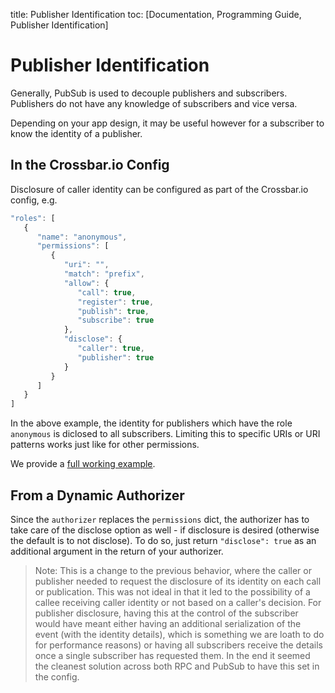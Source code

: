 title: Publisher Identification
toc: [Documentation, Programming Guide, Publisher Identification]

# Publisher Identification

Generally, PubSub is used to decouple publishers and subscribers. Publishers do not have any knowledge of subscribers and vice versa.

Depending on your app design, it may be useful however for a subscriber to know the identity of a publisher.

## In the Crossbar.io Config

Disclosure of caller identity can be configured as part of the Crossbar.io config, e.g.

```javascript
"roles": [
   {
      "name": "anonymous",
      "permissions": [
         {
            "uri": "",
            "match": "prefix",
            "allow": {
               "call": true,
               "register": true,
               "publish": true,
               "subscribe": true
            },
            "disclose": {
               "caller": true,
               "publisher": true
            }
         }
      ]
   }
]
```

In the above example, the identity for publishers which have the role `anonymous` is diclosed to all subscribers. Limiting this to specific URIs or URI patterns works just like for other permissions.

We provide a [full working example](https://github.com/crossbario/crossbarexamples/tree/master/disclose).

## From a Dynamic Authorizer

Since the `authorizer` replaces the `permissions` dict, the authorizer has to take care of the disclose option as well - if disclosure is desired (otherwise the default is to not disclose). To do so, just return `"disclose": true` as an additional argument in the return of your authorizer.

> Note: This is a change to the previous behavior, where the caller or publisher needed to request the disclosure of its identity on each call or publication. This was not ideal in that it led to the possibility of a callee receiving caller identity or not based on a caller's decision. For publisher disclosure, having this at the control of the subscriber would have meant either having an additional serialization of the event (with the identity details), which is something we are loath to do for performance reasons) or having all subscribers receive the details once a single subscriber has requested them. In the end it seemed the cleanest solution across both RPC and PubSub to have this set in the config.
